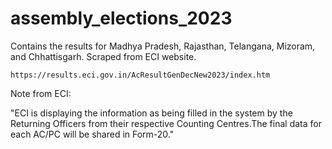 # assembly_elections_2023

Contains the results for Madhya Pradesh, Rajasthan, Telangana, Mizoram, and Chhattisgarh.
Scraped from ECI website.

`https://results.eci.gov.in/AcResultGenDecNew2023/index.htm`

Note from ECI:

"ECI is displaying the information as being filled in the system by the Returning Officers from their respective Counting Centres.The final data for each AC/PC will be shared in Form-20."
